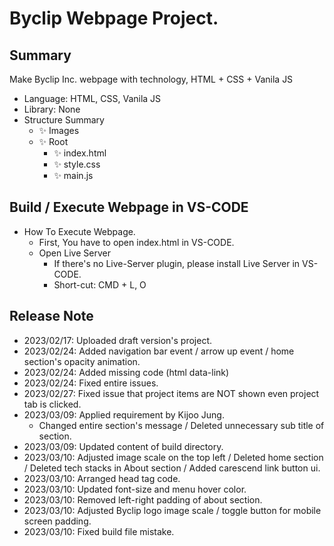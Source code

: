 # Byclip Webpage Project.

## Summary

Make Byclip Inc. webpage with technology, HTML + CSS + Vanila JS

- Language: HTML, CSS, Vanila JS
- Library: None
- Structure Summary
  - ✨ Images
  - ✨ Root
    - ✨ index.html
    - ✨ style.css
    - ✨ main.js

## Build / Execute Webpage in VS-CODE

- How To Execute Webpage.
  - First, You have to open index.html in VS-CODE.
  - Open Live Server
    - If there's no Live-Server plugin, please install Live Server in VS-CODE.
    - Short-cut: CMD + L, O

## Release Note

- 2023/02/17: Uploaded draft version's project.
- 2023/02/24: Added navigation bar event / arrow up event / home section's opacity animation.
- 2023/02/24: Added missing code (html data-link)
- 2023/02/24: Fixed entire issues.
- 2023/02/27: Fixed issue that project items are NOT shown even project tab is clicked.
- 2023/03/09: Applied requirement by Kijoo Jung.
  - Changed entire section's message / Deleted unnecessary sub title of section.
- 2023/03/09: Updated content of build directory.
- 2023/03/10: Adjusted image scale on the top left / Deleted home section / Deleted tech stacks in About section / Added carescend link button ui.
- 2023/03/10: Arranged head tag code.
- 2023/03/10: Updated font-size and menu hover color.
- 2023/03/10: Removed left-right padding of about section.
- 2023/03/10: Adjusted Byclip logo image scale / toggle button for mobile screen padding.
- 2023/03/10: Fixed build file mistake.

